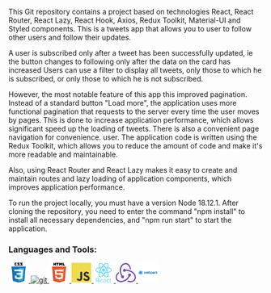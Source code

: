 This Git repository contains a project based on technologies React, React
Router, React Lazy, React Hook, Axios, Redux Toolkit, Material-UI and Styled
components. This is a tweets app that allows you to user to follow other users
and follow their updates.

A user is subscribed only after a tweet has been successfully updated, ie the
button changes to following only after the data on the card has increased Users
can use a filter to display all tweets, only those to which he is subscribed, or
only those to which he is not subscribed.

However, the most notable feature of this app this improved pagination. Instead
of a standard button "Load more", the application uses more functional
pagination that requests to the server every time the user moves by pages. This
is done to increase application performance, which allows significant speed up
the loading of tweets. There is also a convenient page navigation for
convenience. user. The application code is written using the Redux Toolkit,
which allows you to reduce the amount of code and make it's more readable and
maintainable.

Also, using React Router and React Lazy makes it easy to create and maintain
routes and lazy loading of application components, which improves application
performance.

To run the project locally, you must have a version Node 18.12.1. After cloning
the repository, you need to enter the command "npm install" to install all
necessary dependencies, and "npm run start" to start the application.

<p align="left"></p>

<h3 align="left">Languages and Tools:</h3>
<p align="left"> <a href="https://www.w3schools.com/css/" target="_blank" rel="noreferrer"> <img src="https://raw.githubusercontent.com/devicons/devicon/master/icons/css3/css3-original-wordmark.svg" alt="css3" width="40" height="40"/> </a> <a href="https://git-scm.com/" target="_blank" rel="noreferrer"> <img src="https://www.vectorlogo.zone/logos/git-scm/git-scm-icon.svg" alt="git" width="40" height="40"/> </a> <a href="https://www.w3.org/html/" target="_blank" rel="noreferrer"> <img src="https://raw.githubusercontent.com/devicons/devicon/master/icons/html5/html5-original-wordmark.svg" alt="html5" width="40" height="40"/> </a> <a href="https://developer.mozilla.org/en-US/docs/Web/JavaScript" target="_blank" rel="noreferrer"> <img src="https://raw.githubusercontent.com/devicons/devicon/master/icons/javascript/javascript-original.svg" alt="javascript" width="40" height="40"/> </a> <a href="https://reactjs.org/" target="_blank" rel="noreferrer"> <img src="https://raw.githubusercontent.com/devicons/devicon/master/icons/react/react-original-wordmark.svg" alt="react" width="40" height="40"/> </a> <a href="https://redux.js.org" target="_blank" rel="noreferrer"> <img src="https://raw.githubusercontent.com/devicons/devicon/master/icons/redux/redux-original.svg" alt="redux" width="40" height="40"/> </a> <a href="https://webpack.js.org" target="_blank" rel="noreferrer"> <img src="https://raw.githubusercontent.com/devicons/devicon/d00d0969292a6569d45b06d3f350f463a0107b0d/icons/webpack/webpack-original-wordmark.svg" alt="webpack" width="40" height="40"/> </a> </p>
